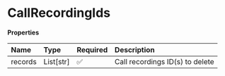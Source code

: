 # CallRecordingIds

**Properties**

| Name    | Type      | Required | Description                     |
| :------ | :-------- | :------- | :------------------------------ |
| records | List[str] | ✅       | Call recordings ID(s) to delete |

<!-- This file was generated by liblab | https://liblab.com/ -->
